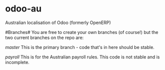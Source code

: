 odoo-au
=======

Australian localisation of Odoo (formerly OpenERP)

#Branches#
You are free to create your own branches (of course!) but the two current branches on the repo are:

*master*
This is the primary branch - code that's in here should be stable.

*payroll*
This is for the Australian payroll rules. This code is not stable and is incomplete.

